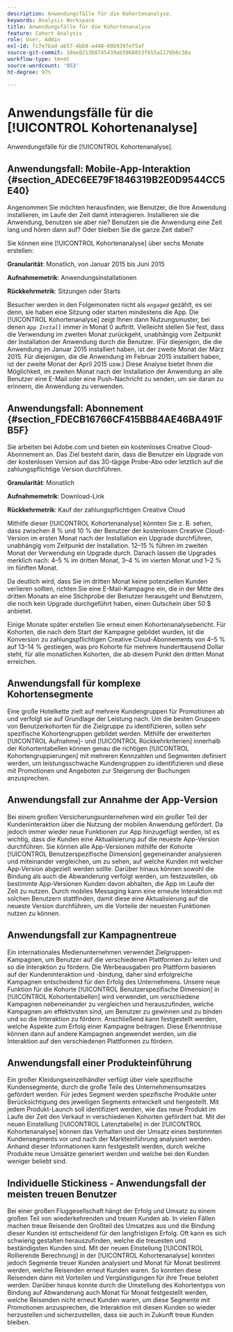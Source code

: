 ```yaml
---
description: Anwendungsfälle für die Kohortenanalyse.
keywords: Analysis Workspace
title: Anwendungsfälle für die Kohortenanalyse
feature: Cohort Analysis
role: User, Admin
exl-id: fc7e7bad-ab57-4bb8-a448-60b9397ef5af
source-git-commit: 10ae8213b8745439ab5968853f655a1176b8c38a
workflow-type: tm+mt
source-wordcount: '953'
ht-degree: 97%

---
```


# Anwendungsfälle für die [!UICONTROL Kohortenanalyse]

Anwendungsfälle für die [!UICONTROL Kohortenanalyse].

## Anwendungsfall: Mobile-App-Interaktion {#section_ADEC6EE79F1846319B2E0D9544CC5E40}

Angenommen Sie möchten herausfinden, wie Benutzer, die Ihre Anwendung installieren, im Laufe der Zeit damit interagieren. Installieren sie die Anwendung, benutzen sie aber nie? Benutzen sie die Anwendung eine Zeit lang und hören dann auf? Oder bleiben Sie die ganze Zeit dabei?

Sie können eine [!UICONTROL Kohortenanalyse] über sechs Monate erstellen:

**Granularität**: Monatlich, von Januar 2015 bis Juni 2015

**Aufnahmemetrik**: Anwendungsinstallationen

**Rückkehrmetrik**: Sitzungen oder Starts

Besucher werden in den Folgemonaten nicht als *`engaged`* gezählt, es sei denn, sie haben eine Sitzung oder starten mindestens die App. Die [!UICONTROL Kohortenanalyse] zeigt Ihnen dann Nutzungsmuster, bei denen *`App Install`* immer in Monat 0 auftritt. Vielleicht stellen Sie fest, dass die Verwendung im zweiten Monat zurückgeht, unabhängig vom Zeitpunkt der Installation der Anwendung durch die Benutzer. (Für diejenigen, die die Anwendung im Januar 2015 installiert haben, ist der zweite Monat der März 2015. Für diejenigen, die die Anwendung im Februar 2015 installiert haben, ist der zweite Monat der April 2015 usw.) Diese Analyse bietet Ihnen die Möglichkeit, im zweiten Monat nach der Installation der Anwendung an alle Benutzer eine E-Mail oder eine Push-Nachricht zu senden, um sie daran zu erinnern, die Anwendung zu verwenden.

## Anwendungsfall: Abonnement {#section_FDECB16766CF415BB84AE46BA491FB5F}

Sie arbeiten bei Adobe.com und bieten ein kostenloses Creative Cloud-Abonnement an. Das Ziel besteht darin, dass die Benutzer ein Upgrade von der kostenlosen Version auf das 30-tägige Probe-Abo oder letztlich auf die zahlungspflichtige Version durchführen.

**Granularität**: Monatlich

**Aufnahmemetrik**: Download-Link

**Rückkehrmetrik**: Kauf der zahlungspflichtigen Creative Cloud

Mithilfe dieser [!UICONTROL Kohortenanalyse] könnten Sie z. B. sehen, dass zwischen 8 % und 10 % der Benutzer der kostenlosen Creative Cloud-Version im ersten Monat nach der Installation ein Upgrade durchführen, unabhängig vom Zeitpunkt der Installation. 12–15 % führen im zweiten Monat der Verwendung ein Upgrade durch. Danach lassen die Upgrades merklich nach: 4–5 % im dritten Monat, 3–4 % im vierten Monat und 1–2 % im fünften Monat.

Da deutlich wird, dass Sie im dritten Monat keine potenziellen Kunden verlieren sollten, richten Sie eine E-Mail-Kampagne ein, die in der Mitte des dritten Monats an eine Stichprobe der Benutzer herausgeht und Benutzern, die noch kein Upgrade durchgeführt haben, einen Gutschein über 50 $ anbietet.

Einige Monate später erstellen Sie erneut einen Kohortenanalysebericht. Für Kohorten, die nach dem Start der Kampagne gebildet wurden, ist die Konversion zu zahlungspflichtigen Creative Cloud-Abonnements von 4–5 % auf 13–14 % gestiegen, was pro Kohorte für mehrere hunderttausend Dollar steht, für alle monatlichen Kohorten, die ab diesem Punkt den dritten Monat erreichen.

## Anwendungsfall für komplexe Kohortensegmente

Eine große Hotelkette zielt auf mehrere Kundengruppen für Promotionen ab und verfolgt sie auf Grundlage der Leistung nach. Um die besten Gruppen von Benutzerkohorten für die Zielgruppe zu identifizieren, sollen sehr spezifische Kohortengruppen gebildet werden. Mithilfe der erweiterten [!UICONTROL Aufnahme]- und [!UICONTROL Rückkehrkriterien] innerhalb der Kohortentabellen können genau die richtigen [!UICONTROL Kohortengruppierungen] mit mehreren Kennzahlen und Segmenten definiert werden, um leistungsschwache Kundengruppen zu identifizieren und diese mit Promotionen und Angeboten zur Steigerung der Buchungen anzusprechen.

## Anwendungsfall zur Annahme der App-Version

Bei einem großen Versicherungsunternehmen wird ein großer Teil der Kundeninteraktion über die Nutzung der mobilen Anwendung gefördert. Da jedoch immer wieder neue Funktionen zur App hinzugefügt werden, ist es wichtig, dass die Kunden eine Aktualisierung auf die neueste App-Version durchführen. Sie können alle App-Versionen mithilfe der Kohorte [!UICONTROL Benutzerspezifische Dimension] gegeneinander analysieren und miteinander vergleichen, um zu sehen, auf welche Kunden mit welcher App-Version abgezielt werden sollte. Darüber hinaus können sowohl die Bindung als auch die Abwanderung verfolgt werden, um festzustellen, ob bestimmte App-Versionen Kunden davon abhalten, die App im Laufe der Zeit zu nutzen. Durch mobiles Messaging kann eine erneute Interaktion mit solchen Benutzern stattfinden, damit diese eine Aktualisierung auf die neueste Version durchführen, um die Vorteile der neuesten Funktionen nutzen zu können.

## Anwendungsfall zur Kampagnentreue

Ein internationales Medienunternehmen verwendet Zielgruppen-Kampagnen, um Benutzer auf die verschiedenen Plattformen zu leiten und so die Interaktion zu fördern. Die Werbeausgaben pro Plattform basieren auf der Kundeninteraktion und -bindung, daher sind erfolgreiche Kampagnen entscheidend für den Erfolg des Unternehmens. Unsere neue Funktion für die Kohorte [!UICONTROL Benutzerspezifische Dimension] in [!UICONTROL Kohortentabellen] wird verwendet, um verschiedene Kampagnen nebeneinander zu vergleichen und herauszufinden, welche Kampagnen am effektivsten sind, um Benutzer zu gewinnen und zu binden und so die Interaktion zu fördern. Anschließend kann festgestellt werden, welche Aspekte zum Erfolg einer Kampagne beitragen. Diese Erkenntnisse können dann auf andere Kampagnen angewendet werden, um die Interaktion auf den verschiedenen Plattformen zu fördern.

## Anwendungsfall einer Produkteinführung

Ein großer Kleidungseinzelhändler verfügt über viele spezifische Kundensegmente, durch die große Teile des Unternehmensumsatzes gefördert werden. Für jedes Segment werden spezifische Produkte unter Berücksichtigung des jeweiligen Segments entwickelt und hergestellt. Mit jedem Produkt-Launch soll identifiziert werden, wie das neue Produkt im Laufe der Zeit den Verkauf in verschiedenen Kohorten gefördert hat. Mit der neuen Einstellung [!UICONTROL Latenztabelle] in der [!UICONTROL Kohortenanalyse] können das Verhalten und der Umsatz eines bestimmten Kundensegments vor und nach der Markteinführung analysiert werden. Anhand dieser Informationen kann festgestellt werden, durch welche Produkte neue Umsätze generiert werden und welche bei den Kunden weniger beliebt sind.

## Individuelle Stickiness - Anwendungsfall der meisten treuen Benutzer

Bei einer großen Fluggesellschaft hängt der Erfolg und Umsatz zu einem großen Teil von wiederkehrenden und treuen Kunden ab. In vielen Fällen machen treue Reisende den Großteil des Umsatzes aus und die Bindung dieser Kunden ist entscheidend für den langfristigen Erfolg. Oft kann es sich schwierig gestalten herauszufinden, welche die treuesten und beständigsten Kunden sind. Mit der neuen Einstellung [!UICONTROL Rollierende Berechnung] in der [!UICONTROL Kohortenanalyse] konnten jedoch Segmente treuer Kunden analysiert und Monat für Monat bestimmt werden, welche Reisenden erneut Kunden waren. So konnten diese Reisenden dann mit Vorteilen und Vergünstigungen für ihre Treue belohnt werden. Darüber hinaus konnte durch die Umstellung des Kohortentyps von Bindung auf Abwanderung auch Monat für Monat festgestellt werden, welche Reisenden nicht erneut Kunden waren, um diese Segmente mit Promotionen anzusprechen, die Interaktion mit diesen Kunden so wieder herzustellen und sicherzustellen, dass sie auch in Zukunft treue Kunden bleiben.
